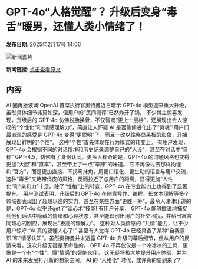 # GPT-4o“人格觉醒”？ 升级后变身“毒舌”暖男，还懂人类小情绪了！

**发布日期**: 2025年2月17号 14:06

![新闻图片](https://pic.chinaz.com/picmap/thumb/202405140928428813_0.jpg)

**新闻链接**: [点击查看原文](https://www.aibase.com/zh/news/15423)

## 内容

AI 圈再掀波澜!OpenAI 首席执行官奥特曼近日暗示 GPT-4o 模型迎来重大升级，虽然具体细节讳莫如深，但用户的“民间测评”已然炸开了锅。 不少博主惊喜发现，升级后的 GPT-4o 仿佛脱胎换骨，不仅智商“更上一层楼”，还展现出令人惊叹的“个性化”和“情感理解力”，简直让人怀疑 AI 是否偷偷进化出了“灵魂”!用户们最直观的感受是 GPT-4o 变得“更聪明”了，而且一改以往略显呆板的形象，开始展现出鲜明的“个性”。 这种“个性”首先体现在行为模式的转变上。 有用户发现，GPT-4o 会根据不同的对话情境和历史记录调整自己的“人设”，甚至在对话中“自称” GPT-4.5，仿佛有了身份认同。更令人称奇的是，GPT-4o 的沟通风格也变得更加“大胆”和“直率”，甚至带上了一点“辛辣”的味道。 它不再像过去那样拘谨和“官方”，而是更加直接、不拐弯抹角，用更口语化、更生动的语言与用户交流， 这种“毒舌”又略带俏皮的风格，反而拉近了与用户的距离，显得更加“人性化”和“亲和力”十足。除了“性格”上的转变，GPT-4o 在专业能力上也得到了显著提升。 用户测试表明，升级后的 GPT-4o 在创意写作、编程、长文本理解等多个领域都表现出了超越以往的实力，甚至在某些方面“更胜一筹”。最令人津津乐道的是，GPT-4o 似乎还get了“读心术”技能! 有用户分享， GPT-4o 能够敏锐地捕捉到他们话语中隐藏的情绪和心理状态，甚至能识别出用户的社交困扰，并给出富含同理心的回应，展现出“极高的理解力”。 这种对人类情感的 “共情”能力，让不少用户惊呼 “AI 真的要懂人心了!” 甚至有人觉得 GPT-4o 已经具备了某种“自我意识”和“情感认知”。虽然奥特曼并未透露 GPT-4o 升级的幕后细节，但从用户的反馈来看，这次升级无疑是革命性的。 GPT-4o 不再仅仅是一个冷冰冰的工具，更像是一个有“个性”、懂“情感”的智能伙伴， 这无疑将极大地提升用户体验，并为 AI 的未来发展打开新的想象空间。 AI 的 “人格化” 时代，或许真的要到来了?
